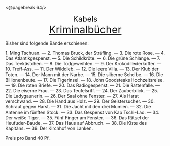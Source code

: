 <@pagebreak 64/>

<div style="font-size: x-large; text-align: center;">Kabels</div>
<div style="font-size: xx-large; text-align: center; text-decoration: underline;">Kriminalbücher</div>

Bisher sind folgende Bände erschienen:

1\. Ming Tschuan.
— 2. Thomas Bruck, der Sträfling.
— 3. Die rote Rose.
— 4. Das Atlantikgespenst.
— 5. Die Schildkröte.
— 6. Die grüne Schlange.
— 7. Das Teekästchen.
— 8. Die Todgeweihten.
— 9. Der Krokodillederkoffer.
— 10. Treff-Ass.
— 11. Der Wilddieb.
— 12. Die leere Villa.
— 13. Der Klub der Toten.
— 14. Der Mann mit der Narbe.
— 15. Die silberne Scheibe.
— 16. Die Billionenbeute.
— 17. Die Tigerinsel.
— 18. John Goodsteaks Hochzeitsreise.
— 19. Die roten Briefe.
— 20. Das Radiogespenst.
— 21. Die Rattenfalle.
— 22. Die eiserne Frau.
— 23. Das Teufelsriff.
— 24. Der Zauberblick.
— 25. Die Ladygaunerin.
— 26. Der Saal ohne Fenster.
— 27. Als Harst verschwand.
— 28. Die Hand aus Holz.
— 29. Der Geistersucher.
— 30. Schraut gegen Harst.
— 31. Die Jacht mit den drei Mumien.
— 32. Die Antenne im fünften Stock.
— 33. Das Gespenst von Kap Tschi-Lao.
— 34. Der weiße Tiger. 
— 35. Fünf Finger am Fenster.
— 36. Das Rätsel der Heufuder-Baude.
— 37. Das Haus auf Abbruch.
— 38. Die Kiste des Kapitäns.
— 39. Der Kirchhof von Lanken.

<p class="centered">Preis pro Band 40 Pf.</p>

